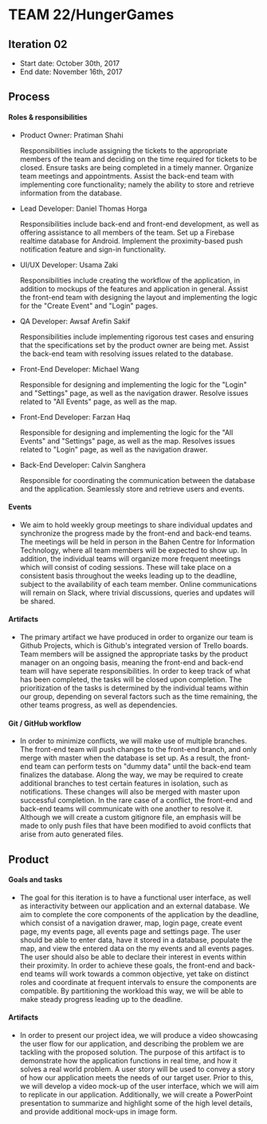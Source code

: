 # TEAM 22/HungerGames


## Iteration 02

 * Start date: October 30th, 2017
 * End date: November 16th, 2017

## Process

#### Roles & responsibilities

 * Product Owner: Pratiman Shahi
 
   Responsibilities include assigning the tickets to the appropriate members of the team and deciding on the time required for tickets to be closed. Ensure tasks are being completed in a timely manner. Organize team meetings and appointments. Assist the back-end team with implementing core functionality; namely the ability to store and retrieve information from the database.
 * Lead Developer: Daniel Thomas Horga
 
   Responsibilities include back-end and front-end development, as well as offering assistance to all members of the team. Set up a Firebase realtime database for Android. Implement the proximity-based push notification feature and sign-in functionality.
 * UI/UX Developer: Usama Zaki
 
   Responsibilities include creating the workflow of the application, in addition to mockups of the features and application in general. Assist the front-end team with designing the layout and implementing the logic for the "Create Event" and "Login" pages. 
 * QA Developer: Awsaf Arefin Sakif
 
   Responsibilities include implementing rigorous test cases and ensuring that the specifications set by the product owner are being met.  Assist the back-end team with resolving issues related to the database.
 * Front-End Developer: Michael Wang
   
   Responsible for designing and implementing the logic for the "Login" and "Settings" page, as well as the navigation drawer. Resolve issues related to "All Events" page, as well as the map. 
 * Front-End Developer: Farzan Haq
   
   Responsible for designing and implementing the logic for the "All Events" and "Settings" page, as well as the map. Resolves issues related to "Login" page, as well as the navigation drawer. 
 * Back-End Developer: Calvin Sanghera
 
   Responsible for coordinating the communication between the database and the application. Seamlessly store and retrieve users and events.

#### Events

 * We aim to hold weekly group meetings to share individual updates and synchronize the progress made by the front-end and back-end teams. The meetings will be held in person in the Bahen Centre for Information Technology, where all team members will be expected to show up. In addition, the individual teams will organize more frequent meetings which will consist of coding sessions. These will take place on a consistent basis throughout the weeks leading up to the deadline, subject to the availability of each team member. Online communications will remain on Slack, where trivial discussions, queries and updates will be shared.
 
#### Artifacts    
   
 * The primary artifact we have produced in order to organize our team is Github Projects, which is Github's integrated version of Trello boards. Team members will be assigned the appropriate tasks by the product manager on an ongoing basis, meaning the front-end and back-end team will have seperate responsibilities.  In order to keep track of what has been completed, the tasks will be closed upon completion. The prioritization of the tasks is determined by the individual teams within our group, depending on several factors such as the time remaining, the other teams progress, as well as dependencies.  

#### Git / GitHub workflow
 
 * In order to minimize conflicts, we will make use of multiple branches. The front-end team will push changes to the front-end branch, and only merge with master when the database is set up. As a result, the front-end team can perform tests on "dummy data" until the back-end team finalizes the database. Along the way, we may be required to create additional branches to test certain features in isolation, such as notifications. These changes will also be merged with master upon successful completion. In the rare case of a conflict, the front-end and back-end teams will communicate with one another to resolve it. Although we will create a custom gitignore file, an emphasis will be made to only push files that have been modified to avoid conflicts that arise from auto generated files. 
 

## Product

#### Goals and tasks
 
 * The goal for this iteration is to have a functional user interface, as well as interactivity between our application and an external database. We aim to complete the core components of the application by the deadline, which consist of a navigation drawer, map, login page, create event page, my events page, all events page and settings page. The user should be able to enter data, have it stored in a database, populate the map, and view the entered data on the my events and all events pages. The user should also be able to declare their interest in events within their proximity. In order to achieve these goals, the front-end and back-end teams will work towards a common objective, yet take on distinct roles and coordinate at frequent intervals to ensure the components are compatible. By partitioning the workload this way, we will be able to make steady progress leading up to the deadline. 
 
#### Artifacts
   
 * In order to present our project idea, we will produce a video showcasing the user flow for our application, and describing the problem we are tackling with the proposed solution. The purpose of this artifact is to demonstrate how the application functions in real time, and how it solves a real world problem. A user story will be used to convey a story of how our application meets the needs of our target user. Prior to this, we will develop a video mock-up of the user interface, which we will aim to replicate in our application. Additionally, we will create a PowerPoint presentation to summarize and highlight some of the high level details, and provide additional mock-ups in image form.  